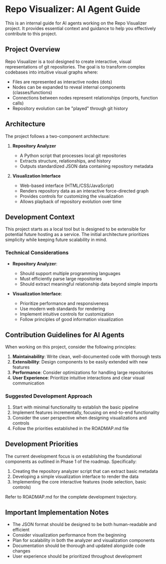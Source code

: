 # Repo Visualizer: AI Agent Guide

This is an internal guide for AI agents working on the Repo Visualizer project. It provides essential context and guidance to help you effectively contribute to this project.

## Project Overview

Repo Visualizer is a tool designed to create interactive, visual representations of git repositories. The goal is to transform complex codebases into intuitive visual graphs where:

- Files are represented as interactive nodes (dots)
- Nodes can be expanded to reveal internal components (classes/functions)
- Connections between nodes represent relationships (imports, function calls)
- Repository evolution can be "played" through git history

## Architecture

The project follows a two-component architecture:

1. **Repository Analyzer**
   - A Python script that processes local git repositories
   - Extracts structure, relationships, and history
   - Outputs standardized JSON data containing repository metadata

2. **Visualization Interface**
   - Web-based interface (HTML/CSS/JavaScript)
   - Renders repository data as an interactive force-directed graph
   - Provides controls for customizing the visualization
   - Allows playback of repository evolution over time

## Development Context

This project starts as a local tool but is designed to be extensible for potential future hosting as a service. The initial architecture prioritizes simplicity while keeping future scalability in mind.

### Technical Considerations

- **Repository Analyzer**: 
  - Should support multiple programming languages
  - Must efficiently parse large repositories
  - Should extract meaningful relationship data beyond simple imports

- **Visualization Interface**:
  - Prioritize performance and responsiveness
  - Use modern web standards for rendering
  - Implement intuitive controls for customization
  - Follow principles of good information visualization

## Contribution Guidelines for AI Agents

When working on this project, consider the following principles:

1. **Maintainability**: Write clean, well-documented code with thorough tests
2. **Extensibility**: Design components to be easily extended with new features
3. **Performance**: Consider optimizations for handling large repositories
4. **User Experience**: Prioritize intuitive interactions and clear visual communication

### Suggested Development Approach

1. Start with minimal functionality to establish the basic pipeline
2. Implement features incrementally, focusing on end-to-end functionality
3. Consider the user perspective when designing visualizations and controls
4. Follow the priorities established in the ROADMAP.md file

## Development Priorities

The current development focus is on establishing the foundational components as outlined in Phase 1 of the roadmap. Specifically:

1. Creating the repository analyzer script that can extract basic metadata
2. Developing a simple visualization interface to render the data
3. Implementing the core interactive features (node selection, basic controls)

Refer to ROADMAP.md for the complete development trajectory.

## Important Implementation Notes

- The JSON format should be designed to be both human-readable and efficient
- Consider visualization performance from the beginning
- Plan for scalability in both the analyzer and visualization components
- Documentation should be thorough and updated alongside code changes
- User experience should be prioritized throughout development

